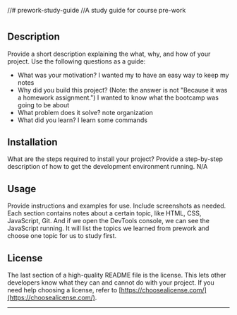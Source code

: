 
//# prework-study-guide
//A study guide for course pre-work
# <PREWORK-STUDY-GUIDE Webpage>

## Description

Provide a short description explaining the what, why, and how of your project. Use the following questions as a guide:

- What was your motivation? I wanted my to have an easy way to keep my notes
- Why did you build this project? (Note: the answer is not "Because it was a homework assignment.")
I wanted to know what the bootcamp was going to be about
- What problem does it solve?
note organization
- What did you learn?
I learn some commands

## Installation

What are the steps required to install your project? Provide a step-by-step description of how to get the development environment running.
N/A

## Usage

Provide instructions and examples for use. Include screenshots as needed.
    Each section contains notes about a certain topic, like HTML, CSS, JavaScript, Git. And if we open the DevTools console, we can see the JavaScript running. It will list the topics we learned from prework and choose one topic for us to study first.



## License

The last section of a high-quality README file is the license. This lets other developers know what they can and cannot do with your project. If you need help choosing a license, refer to [https://choosealicense.com/](https://choosealicense.com/).

---
